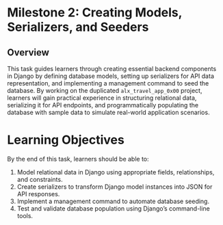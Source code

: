 # Milestone 2: Creating Models, Serializers, and Seeders

## Overview

This task guides learners through creating essential backend components in
Django by defining database models, setting up serializers for API data
representation, and implementing a management command to seed the database. By
working on the duplicated `alx_travel_app_0x00` project, learners will gain
practical experience in structuring relational data, serializing it for API
endpoints, and programmatically populating the database with sample data to
simulate real-world application scenarios.

# Learning Objectives

By the end of this task, learners should be able to:

1. Model relational data in Django using appropriate fields, relationships, and
   constraints.
2. Create serializers to transform Django model instances into JSON for API
   responses.
3. Implement a management command to automate database seeding.
4. Test and validate database population using Django’s command-line tools.
